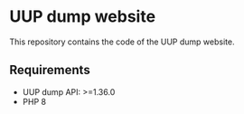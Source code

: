 UUP dump website
================
This repository contains the code of the UUP dump website.

Requirements
------------
* UUP dump API: >=1.36.0
* PHP 8
